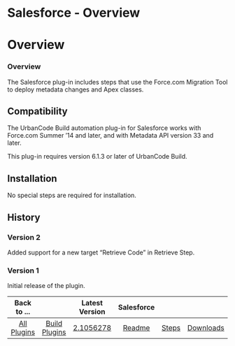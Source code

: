 
Salesforce - Overview
=====================

# Overview



### Overview




 


The Salesforce plug-in includes steps that use the Force.com Migration Tool to deploy metadata changes and Apex classes.


Compatibility
-------------


The UrbanCode Build automation plug-in for Salesforce works with Force.com Summer ’14 and later, and with Metadata API version 33 and later.


This plug-in requires version 6.1.3 or later of UrbanCode Build.


Installation
------------


No special steps are required for installation.


History
-------


### Version 2


Added support for a new target “Retrieve Code” in Retrieve Step.


### Version 1


Initial release of the plugin.


 




|Back to ...||Latest Version|Salesforce |||
| :---: | :---: | :---: | :---: | :---: | :---: |
|[All Plugins](../../index.md)|[Build Plugins](../README.md)|[2.1056278](https://raw.githubusercontent.com/UrbanCode/IBM-UCB-PLUGINS/main/files/salesforce/salesforce-2.1056278.zip)|[Readme](README.md)|[Steps](steps.md)|[Downloads](downloads.md)|
